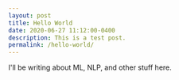 ```yaml
---
layout: post
title: Hello World
date: 2020-06-27 11:12:00-0400
description: This is a test post.
permalink: /hello-world/
---
```

I'll be writing about ML, NLP, and other stuff here.
